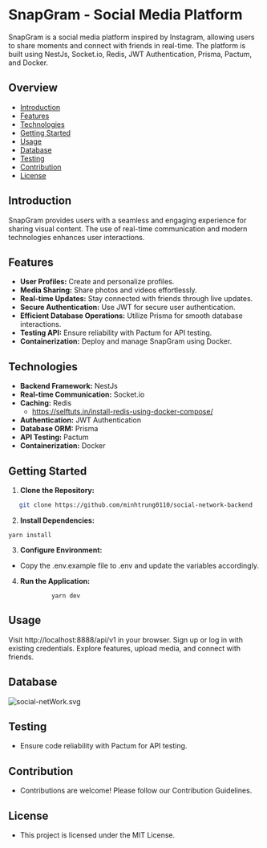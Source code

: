 # SnapGram - Social Media Platform

SnapGram is a social media platform inspired by Instagram, allowing users to share moments and connect with friends in real-time. The platform is built using NestJs, Socket.io, Redis, JWT Authentication, Prisma, Pactum, and Docker.

## Overview

- [Introduction](#introduction)
- [Features](#features)
- [Technologies](#technologies)
- [Getting Started](#getting-started)
- [Usage](#usage)
- [Database](#database)
- [Testing](#testing)
- [Contribution](#contribution)
- [License](#license)

## Introduction

SnapGram provides users with a seamless and engaging experience for sharing visual content. The use of real-time communication and modern technologies enhances user interactions.

## Features

- **User Profiles:** Create and personalize profiles.
- **Media Sharing:** Share photos and videos effortlessly.
- **Real-time Updates:** Stay connected with friends through live updates.
- **Secure Authentication:** Use JWT for secure user authentication.
- **Efficient Database Operations:** Utilize Prisma for smooth database interactions.
- **Testing API:** Ensure reliability with Pactum for API testing.
- **Containerization:** Deploy and manage SnapGram using Docker.

## Technologies

- **Backend Framework:** NestJs
- **Real-time Communication:** Socket.io
- **Caching:** Redis
    - https://selftuts.in/install-redis-using-docker-compose/
- **Authentication:** JWT Authentication
- **Database ORM:** Prisma
- **API Testing:** Pactum
- **Containerization:** Docker

## Getting Started

1. **Clone the Repository:**

```bash
   git clone https://github.com/minhtrung0110/social-network-backend
````
2. **Install Dependencies:**
````
yarn install
````
3. **Configure Environment:**

- Copy the .env.example file to .env and update the variables accordingly.

4. **Run the Application:**
````
            yarn dev
 ````
## Usage
Visit http://localhost:8888/api/v1 in your browser.
Sign up or log in with existing credentials.
Explore features, upload media, and connect with friends.

## Database
![social-netWork.svg](social-netWork.svg)

## Testing
- Ensure code reliability with Pactum for API testing.

## Contribution
- Contributions are welcome! Please follow our Contribution Guidelines.

## License
- This project is licensed under the MIT License.